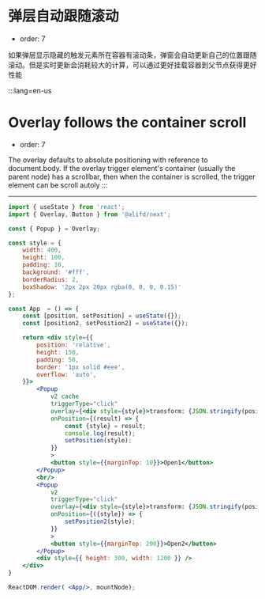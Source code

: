 # 弹层自动跟随滚动

- order: 7

如果弹层显示隐藏的触发元素所在容器有滚动条，弹窗会自动更新自己的位置跟随滚动。但是实时更新会消耗较大的计算，可以通过更好挂载容器到父节点获得更好性能

:::lang=en-us
# Overlay follows the container scroll

- order: 7

The overlay defaults to absolute positioning with reference to document.body. If the overlay trigger element's container (usually the parent node) has a scrollbar, then when the container is scrolled, the trigger element can be scroll autoly
:::


---

````jsx
import { useState } from 'react';
import { Overlay, Button } from '@alifd/next';

const { Popup } = Overlay;

const style = {
    width: 400,
    height: 100,
    padding: 10,
    background: '#fff',
    borderRadius: 2,
    boxShadow: '2px 2px 20px rgba(0, 0, 0, 0.15)'
};

const App  = () => {
    const [position, setPosition] = useState({});
    const [position2, setPosition2] = useState({});

    return <div style={{
        position: 'relative',
        height: 150,
        padding: 50,
        border: '1px solid #eee',
        overflow: 'auto',
    }}>
        <Popup 
            v2 cache
            triggerType="click"
            overlay={<div style={style}>transform: {JSON.stringify(position)}</div>}
            onPosition={(result) => {
                const {style} = result;
                console.log(result);
                setPosition(style);
            }}
            >
            <button style={{marginTop: 10}}>Open1</button>
        </Popup>
        <br/>
        <Popup 
            v2
            triggerType="click"
            overlay={<div style={style}>transform: {JSON.stringify(position2)}</div>}
            onPosition={({style}) => {
                setPosition2(style);
            }}
            >
            <button style={{marginTop: 200}}>Open2</button>
        </Popup>
        <div style={{ height: 300, width: 1200 }} />
    </div>
}

ReactDOM.render( <App/>, mountNode);
````